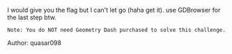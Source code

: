 I would give you the flag but I can't let go (haha get it). use GDBrowser for the last step btw.

    Note: You do NOT need Geometry Dash purchased to solve this challenge.

Author: quasar098
